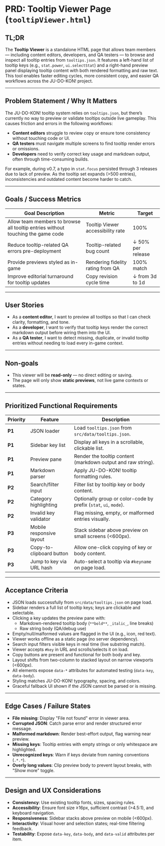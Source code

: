# PRD: Tooltip Viewer Page (`tooltipViewer.html`)

## TL;DR

The **Tooltip Viewer** is a standalone HTML page that allows team members — including content editors, developers, and QA testers — to browse and inspect all tooltip entries from `tooltips.json`. It features a left-hand list of tooltip keys (e.g., `stat.power`, `ui.selectStat`) and a right-hand preview panel displaying tooltip content with both rendered formatting and raw text. This tool enables faster editing cycles, more consistent copy, and easier QA workflows across the JU-DO-KON! project.

---

## Problem Statement / Why It Matters

The JU-DO-KON! tooltip system relies on `tooltips.json`, but there’s currently no way to preview or validate tooltips outside live gameplay. This causes friction and errors in the following workflows:

- **Content editors** struggle to review copy or ensure tone consistency without touching code or UI.
- **QA testers** must navigate multiple screens to find tooltip render errors or omissions.
- **Developers** need to verify correct key usage and markdown output, often through time-consuming builds.

For example, during v0.7, a typo in `stat.focus` persisted through 3 releases due to lack of preview. As the tooltip set expands (>500 entries), inconsistencies and outdated content become harder to catch.

---

## Goals / Success Metrics

| Goal Description                                                                 | Metric                                 | Target         |
| -------------------------------------------------------------------------------- | -------------------------------------- | -------------- |
| Allow team members to browse all tooltip entries without touching the game code | Tooltip Viewer accessibility rate      | 100%           |
| Reduce tooltip-related QA errors pre-deployment                                 | Tooltip-related bug count              | ↓ 50% per release |
| Provide previews styled as in-game                                              | Rendering fidelity rating from QA      | 100% match     |
| Improve editorial turnaround for tooltip updates                                | Copy revision cycle time               | ↓ from 3d to 1d |

---

## User Stories

- As a **content editor**, I want to preview all tooltips so that I can check clarity, formatting, and tone.
- As a **developer**, I want to verify that tooltip keys render the correct markdown output before wiring them into the UI.
- As a **QA tester**, I want to detect missing, duplicate, or invalid tooltip entries without needing to load every in-game context.

---

## Non-goals

- This viewer will be **read-only** — no direct editing or saving.
- The page will only show **static previews**, not live game contexts or states.

---

## Prioritized Functional Requirements

| Priority | Feature                  | Description                                                                 |
| -------- | ------------------------ | --------------------------------------------------------------------------- |
| **P1**   | JSON loader              | Load `tooltips.json` from `src/data/tooltips.json`.                         |
| **P1**   | Sidebar key list         | Display all keys in a scrollable, clickable list.                           |
| **P1**   | Preview pane             | Render the tooltip content (markdown output and raw string).                |
| **P1**   | Markdown parser          | Apply JU-DO-KON! tooltip formatting rules.                                  |
| **P2**   | Search/filter input      | Filter list by tooltip key or body content.                                 |
| **P2**   | Category highlighting    | Optionally group or color-code by prefix (`stat`, `ui`, `mode`).            |
| **P2**   | Invalid key validator    | Flag missing, empty, or malformed entries visually.                         |
| **P3**   | Mobile responsive layout | Stack sidebar above preview on small screens (<600px).                      |
| **P3**   | Copy-to-clipboard button | Allow one-click copying of key or body content.                             |
| **P3**   | Jump to key via URL hash | Auto-select a tooltip via `#keyname` on page load.                          |

---

## Acceptance Criteria

- JSON loads successfully from `src/data/tooltips.json` on page load.
- Sidebar renders a full list of tooltip keys; keys are clickable and selectable.
- Clicking a key updates the preview pane with:
  - Markdown-rendered tooltip body (`**bold**`, `_italic_`, line breaks)
  - Raw string body (QA/debug use)
- Empty/null/malformed values are flagged in the UI (e.g., icon, red text).
- Viewer works offline as a static page (no server dependency).
- Search input filters visible keys in real time (live substring match).
- Viewer accepts `#key` in URL and scrolls/selects it on load.
- Copy buttons are present and functional for both body and key.
- Layout shifts from two-column to stacked layout on narrow viewports (<600px).
- All elements expose `data-*` attributes for automated testing (`data-key`, `data-body`).
- Styling matches JU-DO-KON! typography, spacing, and colors.
- Graceful fallback UI shown if the JSON cannot be parsed or is missing.

---

## Edge Cases / Failure States

- **File missing**: Display "File not found" error in viewer area.
- **Corrupted JSON**: Catch parse error and render structured error message.
- **Malformed markdown**: Render best-effort output, flag warning near preview.
- **Missing keys**: Tooltip entries with empty strings or only whitespace are highlighted.
- **Unrecognized keys**: Warn if keys deviate from naming conventions (`.*.*`).
- **Overly long values**: Clip preview body to prevent layout breaks, with "Show more" toggle.

---

## Design and UX Considerations

- **Consistency**: Use existing tooltip fonts, sizes, spacing rules.
- **Accessibility**: Ensure font size ≥16px, sufficient contrast (>4.5:1), and keyboard navigation.
- **Responsiveness**: Sidebar stacks above preview on mobile (<600px).
- **Interactivity**: Visual hover and selection states; real-time filtering feedback.
- **Testability**: Expose `data-key`, `data-body`, and `data-valid` attributes per item.
